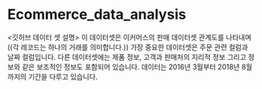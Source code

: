 # Ecommerce_data_analysis

<깃허브 데이터 셋 설명>
이 데이터셋은 이커머스의 판매 데이터셋 관계도를 나타내며 ((각 레코드는 하나의 거래를 의미합니다.)) 가장 중요한 데이터셋은 주문 관련 컬럼과 날짜 컬럼입니다. 다른 데이터셋에는 제품 정보, 고객과 판매처의 지리적 정보 그리고 정보와 같은 보조적인 정보도 포함되어 있습니다. 
데이터는 2016년 3월부터 2018년 8월까지의 기간을 다루고 있습니다. 
